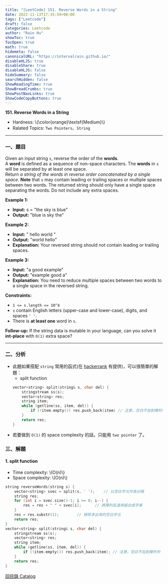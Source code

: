 ```yaml
---
title: "[LeetCode] 151. Reverse Words in a String"
date: 2022-11-13T17:35:59+08:00
tags: ["Leetcode"]
draft: false
Categories: Leetcode
author: "Rain Hu"
showToc: true
TocOpen: true
math: true
hidemeta: false
canonicalURL: "https://intervalrain.github.io/"
disableHLJS: true
disableShare: true
disableHLJS: false
hideSummary: false
searchHidden: false
ShowReadingTime: true
ShowBreadCrumbs: true
ShowPostNavLinks: true
ShowCodeCopyButtons: true
---
```

**151. Reverse Words in a String**
+ Hardness: \\(\color{orange}\textsf{Medium}\\)
+ Ralated Topics: `Two Pointers`、`String`

---
### 一、題目
Given an input string `s`, reverse the order of the **words**.  
A **word** is defined as a sequence of non-space characters. The **words** in `s` will be separated by at least one space.  
Return *a string of the words in reverse order concatenated by a single space*.
**Note** that `s` may contain leading or trailing spaces or multiple spaces between two words. The returned string should only have a single space separating the words. Do not include any extra spaces.



**Example 1:**  
+ **Input:** s = "the sky is blue"
+ **Output:** "blue is sky the"

**Example 2:**
+ **Input:** "  hello world  "
+ **Output:** "world hello"
+ **Explanation:** Your reversed string should not contain leading or trailing spaces.

**Example 3:**
+ **Input:** "a good   example"
+ **Output:** "example good a"
+ **Explanation:** You need to reduce multiple spaces between two words to a single space in the reversed string.

**Constraints:**
+ `1 <= s.length <= 10^4`
+ `s` contain English letters (upper-case and lower-case), digits, and spaces `' '`.
+ There is **at least one** word in `s`.

**Follow-up:** If the string data is mutable in your language, can you solve it **int-place** with `O(1)` extra space?

---

### 二、分析
+ 此題如果搭配 `string` 常用的函式(在 [hackerrank](https://www.hackerrank.com/dashboard) 有提供)，可以很簡單的解題：
    + split function
    ```C++
    vector<string> split(string& s, char del) {
        stringstream ss(s);
        vector<string> res;
        string item;
        while (getline(ss, item, del)) {
            if (!item.empty()) res.push_back(item) // 注意，空白不加到陣列中
        }
        return res;
    }
    ```
+ 若要做到 `O(1)` 的 space complexity 的話，只能用 `two pointer` 了。

### 三、解題
#### 1. split function
+ Time complexity: \\(O(n)\\)
+ Space complexity: \\(O(n)\\)
```C++
string reverseWords(string s) {
    vector<string> svec = split(s, ' ');    // 以空白字元作為分隔
    string res;
    for (int i = svec.size()-1; i >= 0; i--) {
        res = res + " " + svec[i];      // 將陣列反過來組合成字串
    }
    res = res.substr(1);        // 移除多出來的空白字元
    return res;
}
vector<string> split(string& s, char del) {
    stringstream ss(s);
    vector<string> res;
    string item;
    while (getline(ss, item, del)) {
        if (!item.empty()) res.push_back(item); // 注意，空白不加到陣列中
    }
    return res;
}
```
[回目錄 Catalog](/leetcode)